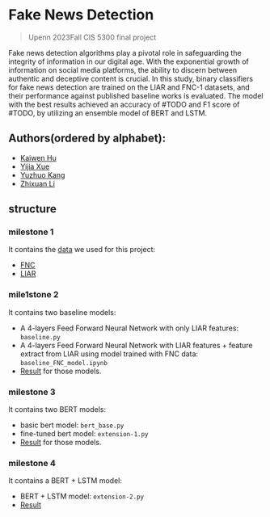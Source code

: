 # Fake News Detection
> Upenn 2023Fall CIS 5300 final project

Fake news detection algorithms play a pivotal role in safeguarding the integrity of information in our digital age. With the exponential growth of information on social media platforms, the ability to discern between authentic and deceptive content is crucial. In this study, binary classifiers for fake news detection are trained on the LIAR and FNC-1 datasets, and their performance against published baseline works is evaluated. The model with the best results achieved an accuracy of #TODO and F1 score of #TODO, by utilizing an ensemble model of BERT and LSTM. 


## Authors(ordered by alphabet): 
- [Kaiwen Hu](https://github.com/kevin00hu)
- [Yijia Xue](https://github.com/Artyxi)
- [Yuzhuo Kang](https://github.com/andykang8099)
- [Zhixuan Li](https://github.com/zhxabi)

## structure

### milestone 1
It contains the [data](milestone%201/dataset/data.md) we used for this project: 
- [FNC](http://www.fakenewschallenge.org/) 
- [LIAR](https://www.cs.ucsb.edu/~william/data/liar_dataset.zip)

### mile1stone 2
It contains two baseline models: 
- A 4-layers Feed Forward Neural Network with only LIAR features: `baseline.py`
- A 4-layers Feed Forward Neural Network with LIAR features + feature extract from LIAR using model trained with FNC data: `baseline_FNC_model.ipynb`
- [Result](milestone%202/baseline/score.md) for those models.
  
### milestone 3
It contains two BERT models:
- basic bert model: `bert_base.py`
- fine-tuned bert model: `extension-1.py`
- [Result](milestone%203/code/score.md) for those models.

### milestone 4
It contains a BERT + LSTM model:
- BERT + LSTM model: `extension-2.py`
- [Result](milestone%204/code/score.md)